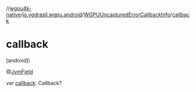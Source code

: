 //[wgpu4k-native](../../../index.md)/[io.ygdrasil.wgpu.android](../index.md)/[WGPUUncapturedErrorCallbackInfo](index.md)/[callback](callback.md)

# callback

[android]\

@[JvmField](https://kotlinlang.org/api/core/kotlin-stdlib/kotlin.jvm/-jvm-field/index.html)

var [callback](callback.md): Callback?